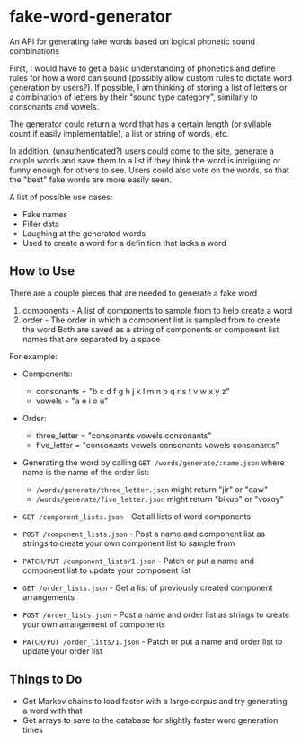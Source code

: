 # fake-word-generator
An API for generating fake words based on logical phonetic sound combinations

First, I would have to get a basic understanding of phonetics and define rules for how a word can sound (possibly allow custom rules to dictate word generation by users?). If possible, I am thinking of storing a list of letters or a combination of letters by their "sound type category", similarly to consonants and vowels.

The generator could return a word that has a certain length (or syllable count if easily implementable), a list or string of words, etc.

In addition, (unauthenticated?) users could come to the site, generate a couple words and save them to a list if they think the word is intriguing or funny enough for others to see. Users could also vote on the words, so that the "best" fake words are more easily seen.

A list of possible use cases:
- Fake names
- Filler data
- Laughing at the generated words
- Used to create a word for a definition that lacks a word

## How to Use
There are a couple pieces that are needed to generate a fake word
1. components - A list of components to sample from to help create a word
2. order - The order in which a component list is sampled from to create the word
Both are saved as a string of components or component list names that are separated by a space

For example:
- Components:
  - consonants = "b c d f g h j k l m n p q r s t v w x y z"
  - vowels = "a e i o u"
- Order:
  - three_letter = "consonants vowels consonants"
  - five_letter = "consonants vowels consonants vowels consonants"
- Generating the word by calling ```GET /words/generate/:name.json``` where name is the name of the order list:
  - ```/words/generate/three_letter.json``` might return "jir" or "qaw"
  - ```/words/generate/five_letter.json``` might return "bikup" or "voxoy"

- ```GET /component_lists.json``` - Get all lists of word components
- ```POST /component_lists.json``` - Post a name and component list as strings to create your own component list to sample from
- ```PATCH/PUT /component_lists/1.json``` - Patch or put a name and component list to update your component list

- ```GET /order_lists.json``` - Get a list of previously created component arrangements
- ```POST /order_lists.json``` - Post a name and order list as strings to create your own arrangement of components
- ```PATCH/PUT /order_lists/1.json``` - Patch or put a name and order list to update your order list

## Things to Do
- Get Markov chains to load faster with a large corpus and try generating a word with that
- Get arrays to save to the database for slightly faster word generation times
